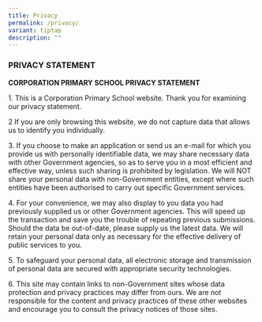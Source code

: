 ```yaml
---
title: Privacy
permalink: /privacy/
variant: tiptap
description: ""
---
```

<h3><strong>PRIVACY STATEMENT</strong></h3>
<p><strong>CORPORATION PRIMARY SCHOOL PRIVACY STATEMENT </strong>
</p>
<p>1. This is a Corporation Primary School website. Thank you for examining
our privacy statement.</p>
<p></p>
<p>2 If you are only browsing this website, we do not capture data that allows
us to identify you individually.</p>
<p></p>
<p>3. If you choose to make an application or send us an e-mail for which
you provide us with personally identifiable data, we may share necessary
data with other Government agencies, so as to serve you in a most efficient
and effective way, unless such sharing is prohibited by legislation. We
will NOT share your personal data with non-Government entities, except
where such entities have been authorised to carry out specific Government
services.</p>
<p></p>
<p>4. For your convenience, we may also display to you data you had previously
supplied us or other Government agencies. This will speed up the transaction
and save you the trouble of repeating previous submissions. Should the
data be out-of-date, please supply us the latest data. We will retain your
personal data only as necessary for the effective delivery of public services
to you.</p>
<p></p>
<p>5. To safeguard your personal data, all electronic storage and transmission
of personal data are secured with appropriate security technologies.</p>
<p></p>
<p>6. This site may contain links to non-Government sites whose data protection
and privacy practices may differ from ours. We are not responsible for
the content and privacy practices of these other websites and encourage
you to consult the privacy notices of those sites.</p>
<p></p>
